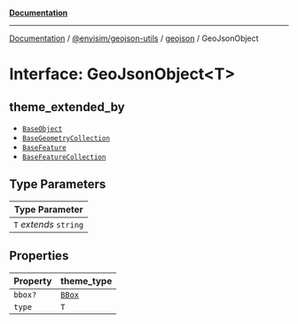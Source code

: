 [**Documentation**](../../../../README.md)

---

[Documentation](../../../../README.md) / [@envisim/geojson-utils](../../README.md) / [geojson](../README.md) / GeoJsonObject

# Interface: GeoJsonObject\<T\>

## theme_extended_by

- [`BaseObject`](BaseObject.md)
- [`BaseGeometryCollection`](BaseGeometryCollection.md)
- [`BaseFeature`](BaseFeature.md)
- [`BaseFeatureCollection`](BaseFeatureCollection.md)

## Type Parameters

| Type Parameter         |
| ---------------------- |
| `T` _extends_ `string` |

## Properties

| Property                  | theme_type                        |
| ------------------------- | --------------------------------- |
| <a id="bbox"></a> `bbox?` | [`BBox`](../type-aliases/BBox.md) |
| <a id="type"></a> `type`  | `T`                               |
